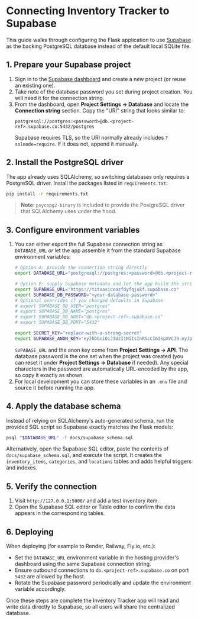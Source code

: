 # Connecting Inventory Tracker to Supabase

This guide walks through configuring the Flask application to use [Supabase](https://supabase.com/) as the backing PostgreSQL database instead of the default local SQLite file.

## 1. Prepare your Supabase project

1. Sign in to the [Supabase dashboard](https://app.supabase.com/) and create a new project (or reuse an existing one).
2. Take note of the database password you set during project creation. You will need it for the connection string.
3. From the dashboard, open **Project Settings → Database** and locate the **Connection string** section. Copy the "URI" string that looks similar to:
   ```
   postgresql://postgres:<password>@db.<project-ref>.supabase.co:5432/postgres
   ```
   Supabase requires TLS, so the URI normally already includes `?sslmode=require`. If it does not, append it manually.

## 2. Install the PostgreSQL driver

The app already uses SQLAlchemy, so switching databases only requires a PostgreSQL driver. Install the packages listed in `requirements.txt`:

```bash
pip install -r requirements.txt
```

> **Note**: `psycopg2-binary` is included to provide the PostgreSQL driver that SQLAlchemy uses under the hood.

## 3. Configure environment variables

1. You can either export the full Supabase connection string as `DATABASE_URL` _or_ let the app assemble it from the standard Supabase environment variables:
   ```bash
   # Option A: provide the connection string directly
   export DATABASE_URL="postgresql://postgres:<password>@db.<project-ref>.supabase.co:5432/postgres?sslmode=require"

   # Option B: supply Supabase metadata and let the app build the string
   export SUPABASE_URL="https://titxasiceazfdyfqjukf.supabase.co"
   export SUPABASE_DB_PASSWORD="<your-database-password>"
   # Optional overrides if you changed defaults in Supabase
   # export SUPABASE_DB_USER="postgres"
   # export SUPABASE_DB_NAME="postgres"
   # export SUPABASE_DB_HOST="db.<project-ref>.supabase.co"
   # export SUPABASE_DB_PORT="5432"

   export SECRET_KEY="replace-with-a-strong-secret"
   export SUPABASE_ANON_KEY="eyJhbGciOiJIUzI1NiIsInR5cCI6IkpXVCJ9.eyJpc3MiOiJzdXBhYmFzZSIsInJlZiI6InRpdHhhc2ljZWF6ZmR5ZnFqdWtmIiwicm9sZSI6ImFub24iLCJpYXQiOjE3NTg5NzQ1MjksImV4cCI6MjA3NDU1MDUyOX0.7KTnmlUFq6xAw8OpeHDgkABfD-YSrFzdGgw8W5HLvIw"
   ```
   `SUPABASE_URL` and the anon key come from **Project Settings → API**. The database password is the one set when the project was created (you can reset it under **Project Settings → Database** if needed). Any special characters in the password are automatically URL-encoded by the app, so copy it exactly as shown.
2. For local development you can store these variables in an `.env` file and source it before running the app.

## 4. Apply the database schema

Instead of relying on SQLAlchemy's auto-generated schema, run the provided SQL script so Supabase exactly matches the Flask models:

```bash
psql "$DATABASE_URL" -f docs/supabase_schema.sql
```

Alternatively, open the Supabase SQL editor, paste the contents of `docs/supabase_schema.sql`, and execute the script. It creates the `inventory_items`, `categories`, and `locations` tables and adds helpful triggers and indexes.

## 5. Verify the connection

1. Visit `http://127.0.0.1:5000/` and add a test inventory item.
2. Open the Supabase SQL editor or Table editor to confirm the data appears in the corresponding tables.

## 6. Deploying

When deploying (for example to Render, Railway, Fly.io, etc.):

- Set the `DATABASE_URL` environment variable in the hosting provider's dashboard using the same Supabase connection string.
- Ensure outbound connections to `db.<project-ref>.supabase.co` on port `5432` are allowed by the host.
- Rotate the Supabase password periodically and update the environment variable accordingly.

Once these steps are complete the Inventory Tracker app will read and write data directly to Supabase, so all users will share the centralized database.
